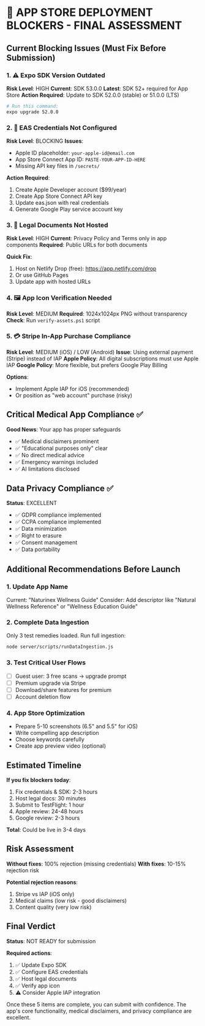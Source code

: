 # 🚨 APP STORE DEPLOYMENT BLOCKERS - FINAL ASSESSMENT

## Current Blocking Issues (Must Fix Before Submission)

### 1. ⚠️ Expo SDK Version Outdated
**Risk Level**: HIGH
**Current**: SDK 53.0.0
**Latest**: SDK 52+ required for App Store
**Action Required**: Update to SDK 52.0.0 (stable) or 51.0.0 (LTS)
```bash
# Run this command:
expo upgrade 52.0.0
```

### 2. 🔐 EAS Credentials Not Configured
**Risk Level**: BLOCKING
**Issues**:
- Apple ID placeholder: `your-apple-id@email.com`
- App Store Connect App ID: `PASTE-YOUR-APP-ID-HERE`
- Missing API key files in `/secrets/`

**Action Required**:
1. Create Apple Developer account ($99/year)
2. Create App Store Connect API key
3. Update eas.json with real credentials
4. Generate Google Play service account key

### 3. 📄 Legal Documents Not Hosted
**Risk Level**: HIGH
**Current**: Privacy Policy and Terms only in app components
**Required**: Public URLs for both documents

**Quick Fix**:
1. Host on Netlify Drop (free): https://app.netlify.com/drop
2. Or use GitHub Pages
3. Update app with hosted URLs

### 4. 🖼️ App Icon Verification Needed
**Risk Level**: MEDIUM
**Required**: 1024x1024px PNG without transparency
**Check**: Run `verify-assets.ps1` script

### 5. 💳 Stripe In-App Purchase Compliance
**Risk Level**: MEDIUM (iOS) / LOW (Android)
**Issue**: Using external payment (Stripe) instead of IAP
**Apple Policy**: All digital subscriptions must use Apple IAP
**Google Policy**: More flexible, but prefers Google Play Billing

**Options**:
- Implement Apple IAP for iOS (recommended)
- Or position as "web account" purchase (risky)

## Critical Medical App Compliance ✅
**Good News**: Your app has proper safeguards
- ✅ Medical disclaimers prominent
- ✅ "Educational purposes only" clear
- ✅ No direct medical advice
- ✅ Emergency warnings included
- ✅ AI limitations disclosed

## Data Privacy Compliance ✅
**Status**: EXCELLENT
- ✅ GDPR compliance implemented
- ✅ CCPA compliance implemented
- ✅ Data minimization
- ✅ Right to erasure
- ✅ Consent management
- ✅ Data portability

## Additional Recommendations Before Launch

### 1. Update App Name
Current: "Naturinex Wellness Guide"
Consider: Add descriptor like "Natural Wellness Reference" or "Wellness Education Guide"

### 2. Complete Data Ingestion
Only 3 test remedies loaded. Run full ingestion:
```bash
node server/scripts/runDataIngestion.js
```

### 3. Test Critical User Flows
- [ ] Guest user: 3 free scans → upgrade prompt
- [ ] Premium upgrade via Stripe
- [ ] Download/share features for premium
- [ ] Account deletion flow

### 4. App Store Optimization
- Prepare 5-10 screenshots (6.5" and 5.5" for iOS)
- Write compelling app description
- Choose keywords carefully
- Create app preview video (optional)

## Estimated Timeline

**If you fix blockers today**:
1. Fix credentials & SDK: 2-3 hours
2. Host legal docs: 30 minutes
3. Submit to TestFlight: 1 hour
4. Apple review: 24-48 hours
5. Google review: 2-3 hours

**Total**: Could be live in 3-4 days

## Risk Assessment

**Without fixes**: 100% rejection (missing credentials)
**With fixes**: 10-15% rejection risk

**Potential rejection reasons**:
1. Stripe vs IAP (iOS only)
2. Medical claims (low risk - good disclaimers)
3. Content quality (very low risk)

## Final Verdict

**Status**: NOT READY for submission

**Required actions**:
1. ✅ Update Expo SDK
2. ✅ Configure EAS credentials
3. ✅ Host legal documents
4. ✅ Verify app icon
5. ⚠️ Consider Apple IAP integration

Once these 5 items are complete, you can submit with confidence. The app's core functionality, medical disclaimers, and privacy compliance are excellent.